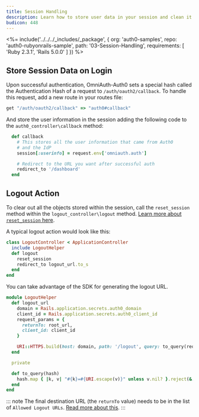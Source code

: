 ```yaml
---
title: Session Handling
description: Learn how to store user data in your session and clean it up upon logout.
budicon: 448
---
```


<%= include('../../../_includes/_package', {
  org: 'auth0-samples',
  repo: 'auth0-rubyonrails-sample',
  path: '03-Session-Handling',
  requirements: [
    'Ruby 2.3.1',
    'Rails 5.0.0'
  ]
}) %>

## Store Session Data on Login

Upon successful authentication, OmniAuth-Auth0 sets a special hash called the Authentication Hash of a request to `/auth/oauth2/callback`. To handle this request, add a new route in your routes file:

```ruby
get "/auth/oauth2/callback" => "auth0#callback"
```

And store the user information in the session adding the following code to the `auth0_controller\callback` method:

```ruby
  def callback
    # This stores all the user information that came from Auth0
    # and the IdP
    session[:userinfo] = request.env['omniauth.auth']

    # Redirect to the URL you want after successful auth
    redirect_to '/dashboard'
  end
```

## Logout Action

To clear out all the objects stored within the session, call the `reset_session` method within the `logout_controller\logout` method. [Learn more about `reset_session` here](http://api.rubyonrails.org/classes/ActionController/Base.html#M000668).

A typical logout action would look like this:

```ruby
class LogoutController < ApplicationController
  include LogoutHelper
  def logout
    reset_session
    redirect_to logout_url.to_s
  end
end
```

You can take advantage of the SDK for generating the logout URL.

```ruby
module LogoutHelper
  def logout_url
    domain = Rails.application.secrets.auth0_domain
    client_id = Rails.application.secrets.auth0_client_id
    request_params = {
      returnTo: root_url,
      client_id: client_id
    }

    URI::HTTPS.build(host: domain, path: '/logout', query: to_query(request_params))
  end

  private

  def to_query(hash)
    hash.map { |k, v| "#{k}=#{URI.escape(v)}" unless v.nil? }.reject(&:nil?).join('&')
  end
end
```

::: note
The final destination URL (the `returnTo` value) needs to be in the list of `Allowed Logout URLs`. [Read more about this](/logout#redirecting-users-after-logout).
:::
